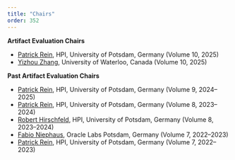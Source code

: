 ```yaml
---
title: "Chairs"
order: 352
---
```


**Artifact Evaluation Chairs**
* [Patrick Rein](https://www.patrickrein.de/), HPI, University of Potsdam, Germany (Volume 10, 2025)
* [Yizhou Zhang](https://cs.uwaterloo.ca/~yizhou/), University of Waterloo, Canada (Volume 10, 2025)

**Past Artifact Evaluation Chairs**

* [Patrick Rein](https://www.hpi.uni-potsdam.de/swa/people/rein/), HPI, University of Potsdam, Germany (Volume 9, 2024–2025)
* [Patrick Rein](https://www.hpi.uni-potsdam.de/swa/people/rein/), HPI, University of Potsdam, Germany (Volume 8, 2023–2024)
* [Robert Hirschfeld](https://www.hpi.uni-potsdam.de/swa/people/hirschfeld/), HPI, University of Potsdam, Germany (Volume 8, 2023–2024)
* [Fabio Niephaus](https://labs.oracle.com/pls/apex/f?p=94065:11:112981035110374:5237), Oracle Labs Potsdam, Germany (Volume 7, 2022–2023)
* [Patrick Rein](https://www.hpi.uni-potsdam.de/swa/people/rein/), HPI, University of Potsdam, Germany (Volume 7, 2022–2023)
